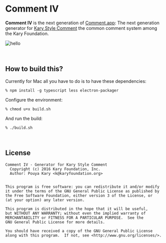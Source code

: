 # Comment IV

**Comment IV** is the next generation of [Comment.app](https://github.com/pmkary/comment): The next generation generator for [Kary Style Comment](https://github.com/karyfoundation/comment/wiki/Kary-Style-Comment) the common comment system among the Kary Foundation. 

![hello](http://kary.us/GitHubWideImages/comment/screen.png) 

<br />

## How to build this?
Currently for Mac all you have to do is to have these dependencies:

```
% npm install -g typescript less electron-packager 
```

Configure the environment:

```
% chmod u+x build.sh
```

And run the build:

```
% ./build.sh
```

<br />

## License

```
Comment IV - Generator for Kary Style Comment
  Copyright (c) 2016 Kary Foundation, Inc.
  Author: Pouya Kary <k@karyfoundation.org>


This program is free software: you can redistribute it and/or modify
it under the terms of the GNU General Public License as published by
the Free Software Foundation, either version 3 of the License, or
(at your option) any later version.

This program is distributed in the hope that it will be useful,
but WITHOUT ANY WARRANTY; without even the implied warranty of
MERCHANTABILITY or FITNESS FOR A PARTICULAR PURPOSE.  See the
GNU General Public License for more details.

You should have received a copy of the GNU General Public License
along with this program.  If not, see <http://www.gnu.org/licenses/>.
```